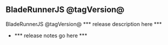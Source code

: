 ## BladeRunnerJS @tagVersion@

BladeRunnerJS @tagVersion@ *** release description here ***

- *** release notes go here ***